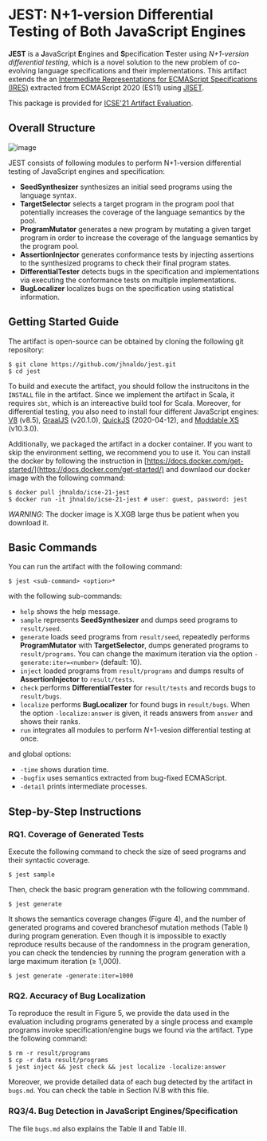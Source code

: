 # JEST: N+1-version Differential Testing of Both JavaScript Engines

**JEST** is a **J**avaScript **E**ngines and **S**pecification **T**ester using
_N+1-version differential testing_, which is a novel solution to the new
problem of co-evolving language specifications and their implementations.  This
artifact extends the an [Intermediate Representations for ECMAScript
Specifications (IRES)](https://github.com/kaist-plrg/ires) extracted from
ECMAScript 2020 (ES11) using [JISET](https://github.com/kaist-plrg/jiset).

This package is provided for [ICSE'21 Artifact
Evaluation](https://conf.researchr.org/track/icse-2021/icse-2021-Artifact-Evaluation#Call-For-Artifact-Submissions).

## Overall Structure

![image](https://user-images.githubusercontent.com/6766660/103853229-ee944680-50f0-11eb-8927-f45fe9d3e9c1.png)

JEST consists of following modules to perform N+1-version
differential testing of JavaScript engines and specification:
- **SeedSynthesizer** synthesizes an initial seed programs using the language
  syntax.
- **TargetSelector** selects a target program in the program pool that
  potentially increases the coverage of the language semantics by the pool.
- **ProgramMutator** generates a new program by mutating a given target program
  in order to increase the coverage of the language semantics by the program
  pool.
- **AssertionInjector** generates conformance tests by injecting assertions to
  the synthesized programs to check their final program states.
- **DifferentialTester** detects bugs in the specification and implementations
  via executing the conformance tests on multiple implementations.
- **BugLocalizer** localizes bugs on the specification using statistical
  information.

## Getting Started Guide
The artifact is open-source can be obtained by cloning the following git
repository:
```
$ git clone https://github.com/jhnaldo/jest.git
$ cd jest
```
To build and execute the artifact, you should follow the instrucitons in the
`INSTALL` file in the artifact.  Since we implement the artifact in
Scala, it requires `sbt`, which is an intereactive build tool for Scala.
Moreover, for differential testing, you also need to install four different
JavaScript engines: [V8](https://v8.dev/) (v8.5),
[GraalJS](https://github.com/oracle/graaljs) (v20.1.0),
[QuickJS](https://bellard.org/quickjs/) (2020-04-12), and [Moddable
XS](https://github.com/Moddable-OpenSource/moddable) (v10.3.0).

Additionally, we packaged the artifact in a docker container.  If you want to
skip the environment setting, we recommend you to use it.  You can install the
docker by following the instruction in
[https://docs.docker.com/get-started/](https://docs.docker.com/get-started/)
and downlaod our docker image with the following command:
```
$ docker pull jhnaldo/icse-21-jest
$ docker run -it jhnaldo/icse-21-jest # user: guest, password: jest
```
_WARNING_: The docker image is X.XGB large thus be patient when you
download it.

## Basic Commands

You can run the artifact with the following command:
```
$ jest <sub-command> <option>*
```
with the following sub-commands:
- `help` shows the help message.
- `sample` represents **SeedSynthesizer** and dumps seed
    programs to `result/seed`.
- `generate` loads seed programs from `result/seed`,
    repeatedly performs **ProgramMutator** with **TargetSelector**,
    dumps generated programs to `result/programs`. You can change the
    maximum iteration via the option `-generate:iter=<number>` (default:
    10).
- `inject` loaded programs from `result/programs` and dumps
    results of **AssertionInjector** to `result/tests`.
- `check` performs **DifferentialTester** for
    `result/tests` and records bugs to `result/bugs`.
- `localize` performs **BugLocalizer** for found bugs in
    `result/bugs`. When the option `-localize:answer` is given, it
    reads answers from `answer` and shows their ranks.
- `run` integrates all modules to perform $N$+1-vesion differential
    testing at once.

and global options:
- `-time` shows duration time.
- `-bugfix` uses semantics extracted from bug-fixed ECMAScript.
- `-detail` prints intermediate processes.


## Step-by-Step Instructions

### RQ1. Coverage of Generated Tests

Execute the following command to check the size of seed programs and their
syntactic coverage.
```
$ jest sample
```
Then, check the basic program generation wth the following commmand.
```
$ jest generate
```
It shows the semantics coverage changes (Figure 4), and the number of generated
programs and covered branchesof mutation methods (Table I) during program
generation.  Even though it is impossible to exactly reproduce results because
of the randomness in the program generation, you can check the tendencies by
running the program generation with a large maximum iteration (≥ 1,000).
```
$ jest generate -generate:iter=1000
```

### RQ2. Accuracy of Bug Localization

To reproduce the result in Figure 5, we provide the data used in the evaluation
including programs generated by a single process and example programs invoke
specification/engine bugs we found via the artifact.  Type the following
command:
```
$ rm -r result/programs
$ cp -r data result/programs
$ jest inject && jest check && jest localize -localize:answer
```
Moreover, we provide detailed data of each bug detected by the artifact in
`bugs.md`. You can check the table in Section IV.B with this file.

### RQ3/4. Bug Detection in JavaScript Engines/Specification

The file `bugs.md` also explains the Table II and Table III.
